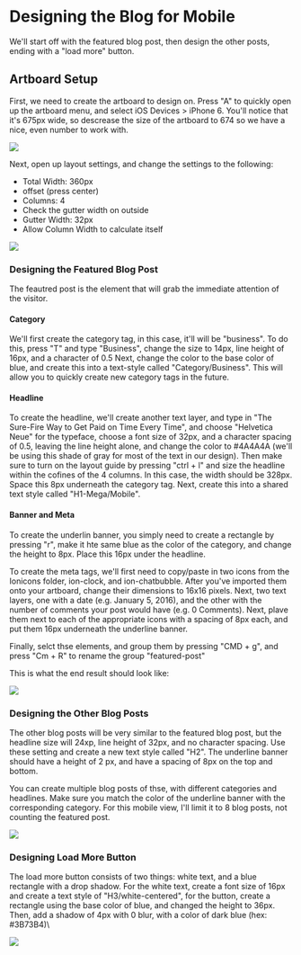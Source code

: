 # Designing the Blog for Mobile

We'll start off with the featured blog post, then design the other posts, ending with a "load more" button.

## Artboard Setup
First, we need to create the artboard to design on. Press "A" to quickly open up the artboard menu, and select iOS Devices > iPhone 6. You'll notice that it's 675px wide, so descrease the size of the artboard to 674 so we have a nice, even number to work with.

![](5-2-artboard.png)

Next, open up layout settings, and change the settings to the following:
 - Total Width: 360px
 - offset (press center)
 - Columns: 4
 - Check the gutter width on outside
 - Gutter Width: 32px
 - Allow Column Width to calculate itself
 
![](5-2-layout-settings.png)

### Designing the Featured Blog Post
The feautred post is the element that will grab the immediate attention of the visitor.

#### Category
We'll first create the category tag, in this case, it'll will be "business". 
To do this, press "T" and type "Business", change the size to 14px, line height of 16px, and a character of 0.5
Next, change the color to the base color of blue, and create this into a text-style called "Category/Business". This will allow you to quickly create new category tags in the future.


#### Headline
To create the headline, we'll create another text layer, and type in "The Sure-Fire Way to Get Paid on Time Every Time", and choose "Helvetica Neue" for the typeface, choose a font size of 32px, and a character spacing of 0.5, leaving the line height alone, and change the color to #4A4A4A (we'll be using this shade of gray for most of the text in our design). Then make sure to turn on the layout guide by pressing "ctrl + l" and size the headline within the cofines of the 4 columns. In this case, the width should be 328px. Space this 8px underneath the category tag. Next, create this into a shared text style called "H1-Mega/Mobile".

#### Banner and Meta
To create the underlin banner, you simply need to create a rectangle by pressing "r", make it hte same blue as the color of the category, and change the height to 8px. Place this 16px under the headline.

To create the meta tags, we'll first need to copy/paste in two icons from the Ionicons folder, ion-clock, and ion-chatbubble. After you've imported them onto your artboard, change their dimensions to 16x16 pixels. Next, two text layers, one with a date (e.g. January 5, 2016), and the other with the number of comments your post would have (e.g. 0 Comments). Next, plave them next to each of the appropriate icons with a spacing of 8px each, and put them 16px underneath the underline banner.

Finally, selct thse elements, and group them by pressing "CMD + g", and press "Cm + R" to rename the group "featured-post"


This is what the end result should look like:

![](5-2-featured-post.png)


### Designing the Other Blog Posts
The other blog posts will be very similar to the featured blog post, but the headline size will 24xp, line height of 32px, and no character spacing. Use these setting and create a new text style called "H2". The underline banner should have a height of 2 px, and have a spacing of 8px on the top and bottom.

You can create multiple blog posts of thse, with different categories and headlines. Make sure you match the color of the underline banner with the corresponding category. For this mobile view, I'll limit it to 8 blog posts, not counting the featured post.

![](5-2-blog-1.png)

### Designing Load More Button
The load more button consists of two things: white text, and a blue rectangle with a drop shadow. For the white text, create a font size of 16px and create a text style of "H3/white-centered", for the button, create a rectangle using the base color of blue, and changed the height to 36px. Then, add a shadow of 4px with 0 blur, with a color of dark blue (hex: #3B73B4)\

![](5-2-load-more.png)


